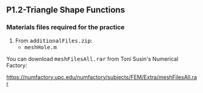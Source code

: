 ## P1.2-Triangle Shape Functions
### Materials files required for the practice
1. From <tt>additionalFiles.zip</tt>: 
   * <tt>meshHole.m</tt>

You can download <tt>meshFilesAll.rar</tt> from Toni Susin's Numerical Factory:


https://numfactory.upc.edu/numfactory/subjects/FEM/Extra/meshFilesAll.rar

